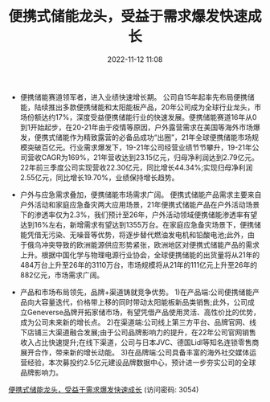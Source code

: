 ﻿---
title: 便携式储能龙头，受益于需求爆发快速成长
date: 2022-11-12 11:08
tags:
- 华宝新能
- 电力设备
updated: 1970-01-01 08:00:00
---

- 便携储能赛道领军者，进入业绩快速增长期。
公司自15年起率先布局便携储能，陆续推出多款便携储能和太阳能板产品，20年公司成为全球行业龙头，市场份额达约17%，深度受益便携储能行业的快速发展。便携储能赛道16年从0到1开始起步，在20-21年由于疫情等原因，户外露营需求在美国等海外市场爆发，便携式储能作为精致露营的必备品成功“出圈”，21年全球便携储能市场规模突破百亿元。行业需求爆发下，19-21年公司经营业绩节节攀升，19-21年公司营收CAGR为169%，21年营收达到23.15亿元，归母净利润达到2.79亿元。22年前三季度公司实现营收22.30亿元，同比增长44.34%;实现归母净利润2.55亿元，同比增长19.70%，业绩保持增长趋势。

- 户外与应急需求叠加，便携储能市场需求广阔。
便携式储能产品需求主要来自户外活动和家庭应急备灾两大应用场景，21年便携式储能产品在户外活动场景下的渗透率仅为2.3%，我们预计至26年，户外活动领域便携储能渗透率有望达到16%左右，新增需求有望达到1355万台。在家庭应急备灾场景下，便携储能凭借无污染、无噪音等优势，将逐步替代燃油发电机和铅酸电池;此外，由于俄乌冲突导致的欧洲能源供应形势紧张，欧洲地区对便携式储能产品的需求上升。根据中国化学与物理电源行业协会，全球便携储能的出货量将从21年的484万台上升至26年的3110万台，市场规模将从21年的111亿元上升至26年的882亿元，市场需求广阔。
<!-- more -->
- 产品和市场布局领先，品牌+渠道铸就竞争优势。
1)在产品端:公司便携储能产品向大容量迭代，价格带上移的同时带动太阳能板新品类销售;此外，公司成立Geneverse品牌开拓家储市场，有望凭借产品使用灵活、高性价比的优势，成为公司未来新的增长点。
2)在渠道端:公司线上第三方平台、品牌官网、线下店铺三大渠道融合发展;由于公司品牌影响力的提升，在22年公司官网销售收入占比快速提升;在线下渠道，公司与日本JVC、德国Lidl等知名连锁零售商展开合作，带来新的增长动能。
3)在品牌端:公司具备丰富的海外社交媒体运营经验，本次募投约2.5亿元建设品牌数据中心，预计进一步夯实公司的全球品牌影响力。


[便携式储能龙头，受益于需求爆发快速成长](https://url12.ctfile.com/f/3948612-723008845-6fb884?p=3054)
(访问密码: 3054)
